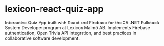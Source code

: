 # lexicon-react-quiz-app
Interactive Quiz App built with React and Firebase for the C# .NET Fullstack System Developer program at Lexicon Malmö AB. Implements Firebase authentication, Open Trivia API integration, and best practices in collaborative software development.
